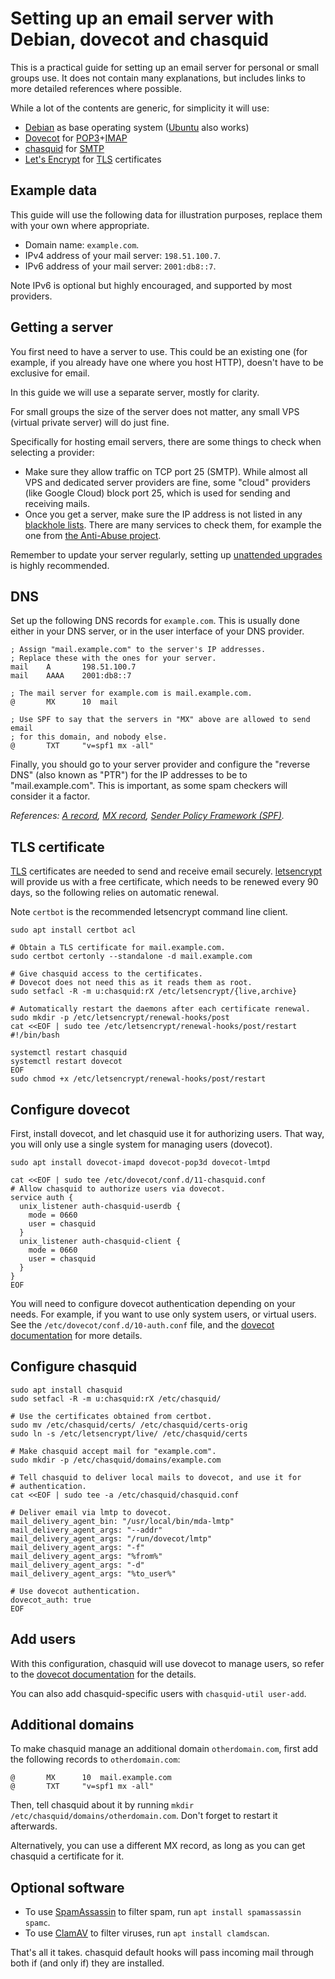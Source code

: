 
# Setting up an email server with Debian, dovecot and chasquid

This is a practical guide for setting up an email server for personal or small
groups use. It does not contain many explanations, but includes links to more
detailed references where possible.

While a lot of the contents are generic, for simplicity it will use:

 - [Debian] as base operating system ([Ubuntu] also works)
 - [Dovecot] for [POP3]+[IMAP]
 - [chasquid] for [SMTP]
 - [Let's Encrypt] for [TLS] certificates

[Debian]: https://debian.org
[Ubuntu]: https://ubuntu.com
[Dovecot]: https://dovecot.org
[chasquid]: https://blitiri.com.ar/p/chasquid
[Let's Encrypt]: https://letsencrypt.org
[POP3]: https://en.wikipedia.org/wiki/Post_Office_Protocol
[IMAP]: https://en.wikipedia.org/wiki/Internet_Message_Access_Protocol
[SMTP]: https://en.wikipedia.org/wiki/Simple_Mail_Transfer_Protocol
[TLS]: https://en.wikipedia.org/wiki/Transport_Layer_Security


## Example data

This guide will use the following data for illustration purposes, replace them
with your own where appropriate.

 - Domain name: `example.com`.
 - IPv4 address of your mail server: `198.51.100.7`.
 - IPv6 address of your mail server: `2001:db8::7`.

Note IPv6 is optional but highly encouraged, and supported by most providers.


## Getting a server

You first need to have a server to use. This could be an existing one (for
example, if you already have one where you host HTTP), doesn't have to be
exclusive for email.

In this guide we will use a separate server, mostly for clarity.

For small groups the size of the server does not matter, any small VPS
(virtual private server) will do just fine.

Specifically for hosting email servers, there are some things to check when
selecting a provider:

 - Make sure they allow traffic on TCP port 25 (SMTP). While almost all VPS
   and dedicated server providers are fine, some "cloud" providers (like
   Google Cloud) block port 25, which is used for sending and receiving mails.
 - Once you get a server, make sure the IP address is not listed in any
   [blackhole lists].
   There are many services to check them, for example the one from [the
   Anti-Abuse project].

Remember to update your server regularly, setting up [unattended upgrades] is
highly recommended.

[the Anti-Abuse project]: http://www.anti-abuse.org/multi-rbl-check/
[blackhole lists]: https://en.wikipedia.org/wiki/DNSBL
[unattended upgrades]: https://wiki.debian.org/UnattendedUpgrades


## DNS

Set up the following DNS records for `example.com`.  This is usually done
either in your DNS server, or in the user interface of your DNS provider.

```
; Assign "mail.example.com" to the server's IP addresses.
; Replace these with the ones for your server.
mail    A       198.51.100.7
mail    AAAA    2001:db8::7

; The mail server for example.com is mail.example.com.
@       MX      10  mail

; Use SPF to say that the servers in "MX" above are allowed to send email
; for this domain, and nobody else.
@       TXT     "v=spf1 mx -all"
```

Finally, you should go to your server provider and configure the "reverse DNS"
(also known as "PTR") for the IP addresses to be to "mail.example.com". This
is important, as some spam checkers will consider it a factor.

*References:
[A record](https://en.wikipedia.org/wiki/A_record),
[MX record](https://en.wikipedia.org/wiki/MX_record),
[Sender Policy Framework (SPF)](https://en.wikipedia.org/wiki/Sender_Policy_Framework).*


## TLS certificate

[TLS] certificates are needed to send and receive email securely.
[letsencrypt] will provide us with a free certificate, which needs to be
renewed every 90 days, so the following relies on automatic renewal.

Note `certbot` is the recommended letsencrypt command line client.

```shell
sudo apt install certbot acl

# Obtain a TLS certificate for mail.example.com.
sudo certbot certonly --standalone -d mail.example.com

# Give chasquid access to the certificates.
# Dovecot does not need this as it reads them as root.
sudo setfacl -R -m u:chasquid:rX /etc/letsencrypt/{live,archive}

# Automatically restart the daemons after each certificate renewal.
sudo mkdir -p /etc/letsencrypt/renewal-hooks/post
cat <<EOF | sudo tee /etc/letsencrypt/renewal-hooks/post/restart
#!/bin/bash

systemctl restart chasquid
systemctl restart dovecot
EOF
sudo chmod +x /etc/letsencrypt/renewal-hooks/post/restart
```

[TLS]: https://en.wikipedia.org/wiki/Transport_Layer_Security
[letsencrypt]: https://letsencrypt.org


## Configure dovecot

First, install dovecot, and let chasquid use it for authorizing users. That
way, you will only use a single system for managing users (dovecot).

```shell
sudo apt install dovecot-imapd dovecot-pop3d dovecot-lmtpd

cat <<EOF | sudo tee /etc/dovecot/conf.d/11-chasquid.conf
# Allow chasquid to authorize users via dovecot.
service auth {
  unix_listener auth-chasquid-userdb {
    mode = 0660
    user = chasquid
  }
  unix_listener auth-chasquid-client {
    mode = 0660
    user = chasquid
  }
}
EOF
```

You will need to configure dovecot authentication depending on your needs.
For example, if you want to use only system users, or virtual users.
See the `/etc/dovecot/conf.d/10-auth.conf` file, and the [dovecot
documentation](https://wiki.dovecot.org/HowTo/SimpleVirtualInstall) for more
details.


## Configure chasquid

```shell
sudo apt install chasquid
sudo setfacl -R -m u:chasquid:rX /etc/chasquid/

# Use the certificates obtained from certbot.
sudo mv /etc/chasquid/certs/ /etc/chasquid/certs-orig
sudo ln -s /etc/letsencrypt/live/ /etc/chasquid/certs

# Make chasquid accept mail for "example.com".
sudo mkdir -p /etc/chasquid/domains/example.com

# Tell chasquid to deliver local mails to dovecot, and use it for
# authentication.
cat <<EOF | sudo tee -a /etc/chasquid/chasquid.conf

# Deliver email via lmtp to dovecot.
mail_delivery_agent_bin: "/usr/local/bin/mda-lmtp"
mail_delivery_agent_args: "--addr"
mail_delivery_agent_args: "/run/dovecot/lmtp"
mail_delivery_agent_args: "-f"
mail_delivery_agent_args: "%from%"
mail_delivery_agent_args: "-d"
mail_delivery_agent_args: "%to_user%"

# Use dovecot authentication.
dovecot_auth: true
EOF
```

## Add users

With this configuration, chasquid will use dovecot to manage users, so refer
to the [dovecot documentation](https://wiki.dovecot.org/BasicConfiguration)
for the details.

You can also add chasquid-specific users with `chasquid-util user-add`.


## Additional domains

To make chasquid manage an additional domain `otherdomain.com`, first add the
following records to `otherdomain.com`:

```
@       MX      10  mail.example.com
@       TXT     "v=spf1 mx -all"
```

Then, tell chasquid about it by running `mkdir
/etc/chasquid/domains/otherdomain.com`. Don't forget to restart it afterwards.

Alternatively, you can use a different MX record, as long as you can get
chasquid a certificate for it.


## Optional software

- To use [SpamAssassin] to filter spam, run `apt install spamassassin spamc`.
- To use [ClamAV] to filter viruses, run `apt install clamdscan`.

That's all it takes. chasquid default hooks will pass incoming mail through
both if (and only if) they are installed.

[SpamAssassin]: https://spamassassin.apache.org/
[ClamAV]: https://www.clamav.net/

